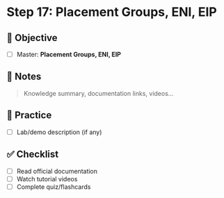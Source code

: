 # Step 17: Placement Groups, ENI, EIP

## 🎯 Objective
- [ ] Master: **Placement Groups, ENI, EIP**

## 📘 Notes
> Knowledge summary, documentation links, videos...

## 🧪 Practice
- [ ] Lab/demo description (if any)

## ✅ Checklist
- [ ] Read official documentation
- [ ] Watch tutorial videos
- [ ] Complete quiz/flashcards
